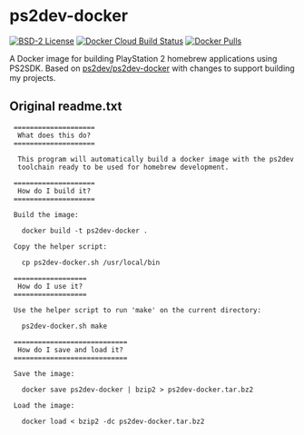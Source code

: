 # ps2dev-docker

[![BSD-2 License](https://img.shields.io/badge/license-BSD--2-blue.svg)](https://github.com/root670/CheatDevicePS2/blob/master/LICENSE)
[![Docker Cloud Build Status](https://img.shields.io/docker/cloud/build/root670/ps2dev-docker.svg)](https://cloud.docker.com/repository/docker/root670/ps2dev-docker/builds)
[![Docker Pulls](https://img.shields.io/docker/pulls/root670/ps2dev-docker.svg)](https://cloud.docker.com/u/root670/repository/docker/root670/ps2dev-docker)

A Docker image for building PlayStation 2 homebrew applications using PS2SDK.
Based on [ps2dev/ps2dev-docker](https://github.com/ps2dev/ps2dev-docker) with
changes to support building my projects.

## Original readme.txt
```
 ====================
  What does this do?
 ====================

  This program will automatically build a docker image with the ps2dev
  toolchain ready to be used for homebrew development.

 ====================
  How do I build it?
 ====================

 Build the image:

   docker build -t ps2dev-docker .

 Copy the helper script:

   cp ps2dev-docker.sh /usr/local/bin

 ==================
  How do I use it?
 ==================

 Use the helper script to run 'make' on the current directory:

   ps2dev-docker.sh make

 ============================
  How do I save and load it?
 ============================

 Save the image:

   docker save ps2dev-docker | bzip2 > ps2dev-docker.tar.bz2

 Load the image:

   docker load < bzip2 -dc ps2dev-docker.tar.bz2
```